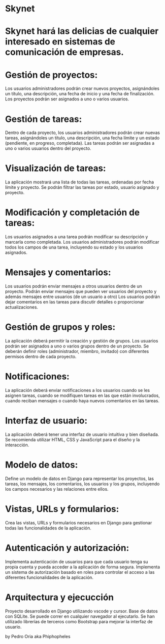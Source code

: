 # Skynet
# Skynet hará las delicias de cualquier interesado en sistemas de comunicación de empresas.
# Gestión de proyectos:
Los usuarios administradores podrán crear nuevos proyectos, asignándoles un título, una descripción, una fecha de inicio y una fecha de finalización.
Los proyectos podrán ser asignados a uno o varios usuarios.

# Gestión de tareas:
Dentro de cada proyecto, los usuarios administradores podrán crear nuevas tareas, asignándoles un título, una descripción, una fecha límite y un estado (pendiente, en progreso, completada).
Las tareas podrán ser asignadas a uno o varios usuarios dentro del proyecto.

# Visualización de tareas:
La aplicación mostrará una lista de todas las tareas, ordenadas por fecha límite y proyecto.
Se podrán filtrar las tareas por estado, usuario asignado y proyecto.

# Modificación y completación de tareas:
Los usuarios asignados a una tarea podrán modificar su descripción y marcarla como completada.
Los usuarios administradores podrán modificar todos los campos de una tarea, incluyendo su estado y los usuarios asignados.

# Mensajes y comentarios:
Los usuarios podrán enviar mensajes a otros usuarios dentro de un proyecto. Podrán enviar mensajes que pueden ver usuarios del proyecto y además mensajes entre usuarios (de un usuario a otro)
Los usuarios podrán dejar comentarios en las tareas para discutir detalles o proporcionar actualizaciones.

# Gestión de grupos y roles:
La aplicación deberá permitir la creación y gestión de grupos.
Los usuarios podrán ser asignados a uno o varios grupos dentro de un proyecto.
Se deberán definir roles (administrador, miembro, invitado) con diferentes permisos dentro de cada proyecto.

# Notificaciones:
La aplicación deberá enviar notificaciones a los usuarios cuando se les asignen tareas, cuando se modifiquen tareas en las que están involucrados, cuando reciban mensajes o cuando haya nuevos comentarios en las tareas.

# Interfaz de usuario:
La aplicación deberá tener una interfaz de usuario intuitiva y bien diseñada. Se recomienda utilizar HTML, CSS y JavaScript para el diseño y la interacción.

# Modelo de datos:
Define un modelo de datos en Django para representar los proyectos, las tareas, los mensajes, los comentarios, los usuarios y los grupos, incluyendo los campos necesarios y las relaciones entre ellos.

# Vistas, URLs y formularios:
Crea las vistas, URLs y formularios necesarios en Django para gestionar todas las funcionalidades de la aplicación.

# Autenticación y autorización:
Implementa autenticación de usuarios para que cada usuario tenga su propia cuenta y pueda acceder a la aplicación de forma segura.
Implementa un sistema de autorización basado en roles para controlar el acceso a las diferentes funcionalidades de la aplicación.

# Arquitectura y ejecucción
Proyecto desarrollado en Django utilizando vscode y cursor. Base de datos con SQLite. Se puede correr en cualquier navegador al ejecutarlo. Se han utilizado librerías de terceros como Bootstrap para mejorar la interfaz de usuario.

by Pedro Oria aka Phiphopheles
